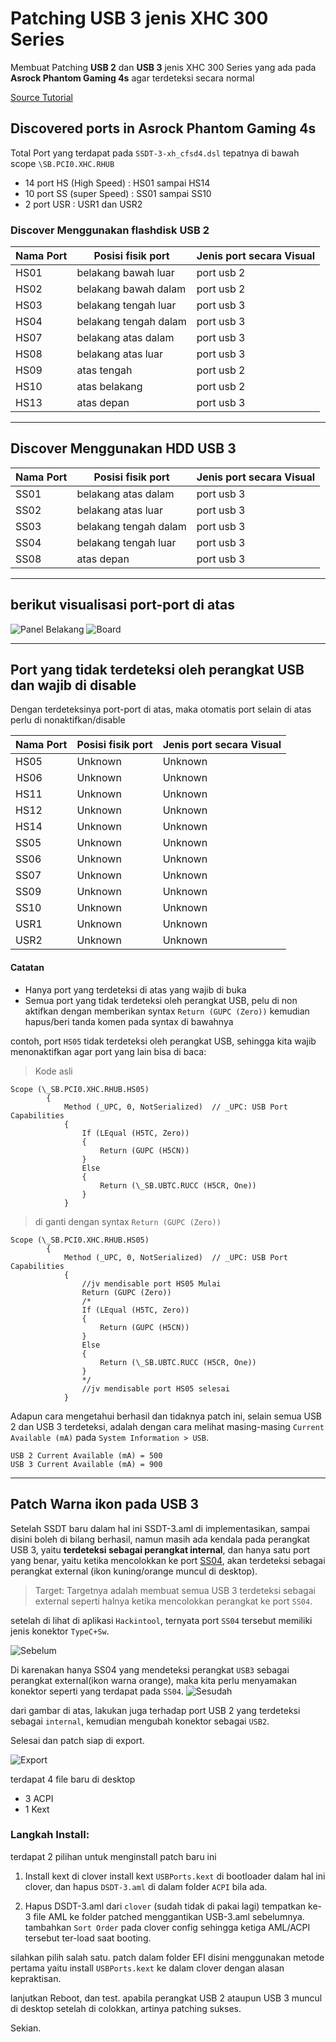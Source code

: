 # Patching USB 3 jenis XHC 300 Series

Membuat Patching **USB 2** dan **USB 3** jenis XHC 300 Series yang ada pada **Asrock Phantom Gaming 4s** agar terdeteksi secara normal

[Source Tutorial](https://www.tonymacx86.com/threads/asus-100-series-and-later-custom-ssdt-for-xhci-usb-port-control.253981/)


## Discovered ports in Asrock Phantom Gaming 4s


Total Port yang terdapat pada `SSDT-3-xh_cfsd4.dsl` tepatnya di bawah scope `\SB.PCI0.XHC.RHUB`
- 14 port HS (High Speed)	:	 HS01 sampai HS14
- 10 port SS (super Speed)	:	 SS01 sampai SS10
- 2  port USR			:	 USR1 dan USR2


### Discover Menggunakan flashdisk USB 2

Nama Port	| Posisi fisik port		| Jenis port secara Visual
----------------|-------------------------------|-------------------------
HS01 		| belakang bawah luar 		| port usb 2
HS02 		| belakang bawah dalam 		| port usb 2
HS03 		| belakang tengah luar 		| port usb 3
HS04 		| belakang tengah dalam 	| port usb 3
HS07 		| belakang atas dalam 		| port usb 3
HS08 		| belakang atas luar 		| port usb 3
HS09 		| atas tengah 			| port usb 2
HS10 		| atas belakang 		| port usb 2
HS13 		| atas depan 			| port usb 3

---

## Discover Menggunakan HDD USB 3

Nama Port	| Posisi fisik port		| Jenis port secara Visual
----------------|-------------------------------|-------------------------
SS01 		| belakang atas dalam 		| port usb 3
SS02 		| belakang atas luar 		| port usb 3
SS03 		| belakang tengah dalam 	| port usb 3
SS04 		| belakang tengah luar 		| port usb 3
SS08 		| atas depan 			| port usb 3

---

## berikut visualisasi port-port di atas
![Panel Belakang](https://github.com/javanesse/Asrock-Phantom-Gaming-4s-Hackintosh/blob/master/Images/Asrock%20Phantom%20Gaming%204s/USB%20port%20Maps/Asrock%20Phantom%20Gaming%204s%20back%20panel.jpg)
![Board](https://github.com/javanesse/Asrock-Phantom-Gaming-4s-Hackintosh/blob/master/Images/Asrock%20Phantom%20Gaming%204s/USB%20port%20Maps/Asrock%20Phantom%20Gaming%204s%20board.jpg)

---

## Port yang tidak terdeteksi oleh perangkat USB dan wajib di disable
Dengan terdeteksinya port-port di atas, maka otomatis port selain di atas perlu di nonaktifkan/disable

Nama Port	| Posisi fisik port		| Jenis port secara Visual
----------------|-------------------------------|-------------------------
HS05		| Unknown 			| Unknown
HS06 		| Unknown 			| Unknown
HS11 		| Unknown 			| Unknown
HS12 		| Unknown 			| Unknown
HS14 		| Unknown 			| Unknown
SS05		| Unknown 			| Unknown
SS06 		| Unknown 			| Unknown
SS07 		| Unknown 			| Unknown
SS09 		| Unknown 			| Unknown
SS10 		| Unknown 			| Unknown
USR1 		| Unknown 			| Unknown
USR2 		| Unknown 			| Unknown


#### Catatan
- Hanya port yang terdeteksi di atas yang wajib di buka
- Semua port yang tidak terdeteksi oleh perangkat USB, pelu di non aktifkan dengan memberikan syntax `Return (GUPC (Zero))` kemudian hapus/beri tanda komen pada syntax di bawahnya



contoh, port `HS05` tidak terdeteksi oleh perangkat USB, sehingga kita wajib menonaktifkan agar port yang lain bisa di baca:

> Kode asli
```
Scope (\_SB.PCI0.XHC.RHUB.HS05)
        {
            Method (_UPC, 0, NotSerialized)  // _UPC: USB Port Capabilities
            {
                If (LEqual (H5TC, Zero))
                {
                    Return (GUPC (H5CN))
                }
                Else
                {
                    Return (\_SB.UBTC.RUCC (H5CR, One))
                }
            }
```

> di ganti dengan syntax `Return (GUPC (Zero))`

```
Scope (\_SB.PCI0.XHC.RHUB.HS05)
        {
            Method (_UPC, 0, NotSerialized)  // _UPC: USB Port Capabilities
            {
                //jv mendisable port HS05 Mulai
                Return (GUPC (Zero))
                /*
                If (LEqual (H5TC, Zero))
                {
                    Return (GUPC (H5CN))
                }
                Else
                {
                    Return (\_SB.UBTC.RUCC (H5CR, One))
                }
                */
                //jv mendisable port HS05 selesai
            }
```


Adapun cara mengetahui berhasil dan tidaknya patch ini, selain semua USB 2 dan USB 3 terdeteksi, adalah dengan cara melihat masing-masing `Current Available (mA)` pada `System Information > USB`.

```
USB 2 Current Available (mA) = 500
USB 3 Current Available (mA) = 900
```

---

## Patch Warna ikon pada USB 3

Setelah SSDT baru dalam hal ini SSDT-3.aml di implementasikan, sampai disini boleh di bilang berhasil, namun masih ada kendala pada perangkat USB 3, yaitu **terdeteksi sebagai perangkat internal**, dan hanya satu port yang benar, yaitu ketika mencolokkan ke port [SS04](https://github.com/javanesse/Asrock-Phantom-Gaming-4s-Hackintosh/blob/master/DSDT%20-%20SSDT%20Patching/Langkah%202%20Patching%20USB%203%20XHC%20300%20Series/README.md#berikut-visualisasi-port-port-di-atas), akan terdeteksi sebagai perangkat external (ikon kuning/orange muncul di desktop).

> Target: Targetnya adalah membuat semua USB 3 terdeteksi sebagai external seperti halnya ketika mencolokkan perangkat ke port `SS04`.

setelah di lihat di aplikasi `Hackintool`, ternyata port `SS04` tersebut memiliki jenis konektor `TypeC+Sw`.

![Sebelum](https://github.com/javanesse/Asrock-Phantom-Gaming-4s-Hackintosh/blob/master/Images/Hackintool/hackintool%20usb%203%20patch-before.png)

Di karenakan hanya SS04 yang mendeteksi perangkat `USB3` sebagai perangkat external(ikon warna orange), maka kita perlu menyamakan konektor seperti yang terdapat pada `SS04`.
![Sesudah](https://github.com/javanesse/Asrock-Phantom-Gaming-4s-Hackintosh/blob/master/Images/Hackintool/hackintool%20usb%203%20patch-after.png)

dari gambar di atas, lakukan juga terhadap port USB 2 yang terdeteksi sebagai `internal`, kemudian mengubah konektor sebagai `USB2`.

Selesai dan patch siap di export.

![Export](https://github.com/javanesse/Asrock-Phantom-Gaming-4s-Hackintosh/blob/master/Images/Hackintool/hackintool%20usb%203%20patch-export.png)

terdapat 4 file baru di desktop
- 3 ACPI
- 1 Kext

### Langkah Install:

terdapat 2 pilihan untuk menginstall patch baru ini

1. Install kext di clover
install kext `USBPorts.kext` di bootloader dalam hal ini clover, dan hapus `DSDT-3.aml` di dalam folder `ACPI` bila ada.

2. Hapus DSDT-3.aml dari `clover` (sudah tidak di pakai lagi)
tempatkan ke-3 file AML ke folder patched menggantikan USB-3.aml sebelumnya. tambahkan `Sort Order` pada clover config sehingga ketiga AML/ACPI tersebut ter-load saat booting.

silahkan pilih salah satu.
patch dalam folder EFI disini menggunakan metode pertama yaitu install `USBPorts.kext` ke dalam clover dengan alasan kepraktisan.

lanjutkan Reboot, dan test. apabila perangkat USB 2 ataupun USB 3 muncul di desktop setelah di colokkan, artinya patching sukses.

Sekian.
